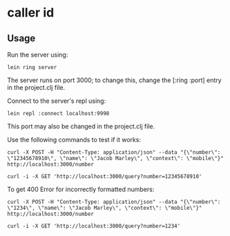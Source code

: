 # caller id

## Usage

Run the server using:
```
lein ring server
```
The server runs on port 3000; to change this, change the [:ring :port] entry in the project.clj file.

Connect to the server's repl using:
```
lein repl :connect localhost:9998
```

This port may also be changed in the project.clj file.

Use the following commands to test if it works:
```
curl -X POST -H "Content-Type: application/json" --data "{\"number\": \"12345678910\", \"name\": \"Jacob Marley\", \"context\": \"mobile\"}" http://localhost:3000/number
```
```
curl -i -X GET 'http://localhost:3000/query?number=12345678910'
```

To get 400 Error for incorrectly formatted numbers:

```
curl -X POST -H "Content-Type: application/json" --data "{\"number\": \"1234\", \"name\": \"Jacob Marley\", \"context\": \"mobile\"}" http://localhost:3000/number
```
```
curl -i -X GET 'http://localhost:3000/query?number=1234'
```
